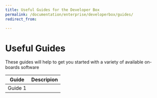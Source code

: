 ```yaml
---
title: Useful Guides for the Developer Box
permalink: /documentation/enterprise/developerbox/guides/
redirect_from:

---
```

# Useful Guides

These guides will help to get you started with a variety of available on-boards software


| Guide                                                               | Descripion                                                   |
|:-------------------------------------------------------------------:|:-------------------------------------------------------------|
| Guide 1                                                             |                                                              |
